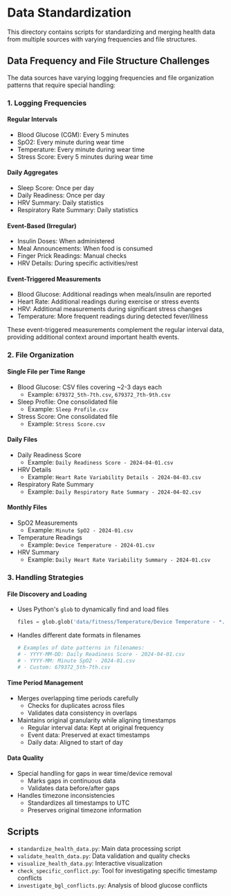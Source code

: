# Data Standardization

This directory contains scripts for standardizing and merging health data from multiple sources with varying frequencies and file structures.

## Data Frequency and File Structure Challenges

The data sources have varying logging frequencies and file organization patterns that require special handling:

### 1. Logging Frequencies

#### Regular Intervals
- Blood Glucose (CGM): Every 5 minutes
- SpO2: Every minute during wear time
- Temperature: Every minute during wear time
- Stress Score: Every 5 minutes during wear time

#### Daily Aggregates
- Sleep Score: Once per day
- Daily Readiness: Once per day
- HRV Summary: Daily statistics
- Respiratory Rate Summary: Daily statistics

#### Event-Based (Irregular)
- Insulin Doses: When administered
- Meal Announcements: When food is consumed
- Finger Prick Readings: Manual checks
- HRV Details: During specific activities/rest

#### Event-Triggered Measurements
- Blood Glucose: Additional readings when meals/insulin are reported
- Heart Rate: Additional readings during exercise or stress events
- HRV: Additional measurements during significant stress changes
- Temperature: More frequent readings during detected fever/illness

These event-triggered measurements complement the regular interval data, providing additional context around important health events.

### 2. File Organization

#### Single File per Time Range
- Blood Glucose: CSV files covering ~2-3 days each
  - Example: `679372_5th-7th.csv`, `679372_7th-9th.csv`
- Sleep Profile: One consolidated file
  - Example: `Sleep Profile.csv`
- Stress Score: One consolidated file
  - Example: `Stress Score.csv`

#### Daily Files
- Daily Readiness Score
  - Example: `Daily Readiness Score - 2024-04-01.csv`
- HRV Details
  - Example: `Heart Rate Variability Details - 2024-04-03.csv`
- Respiratory Rate Summary
  - Example: `Daily Respiratory Rate Summary - 2024-04-02.csv`

#### Monthly Files
- SpO2 Measurements
  - Example: `Minute SpO2 - 2024-01.csv`
- Temperature Readings
  - Example: `Device Temperature - 2024-01.csv`
- HRV Summary
  - Example: `Daily Heart Rate Variability Summary - 2024-01.csv`

### 3. Handling Strategies

#### File Discovery and Loading
- Uses Python's `glob` to dynamically find and load files
  ```python
  files = glob.glob('data/fitness/Temperature/Device Temperature - *.csv')
  ```
- Handles different date formats in filenames
  ```python
  # Examples of date patterns in filenames:
  # - YYYY-MM-DD: Daily Readiness Score - 2024-04-01.csv
  # - YYYY-MM: Minute SpO2 - 2024-01.csv
  # - Custom: 679372_5th-7th.csv
  ```

#### Time Period Management
- Merges overlapping time periods carefully
  - Checks for duplicates across files
  - Validates data consistency in overlaps
- Maintains original granularity while aligning timestamps
  - Regular interval data: Kept at original frequency
  - Event data: Preserved at exact timestamps
  - Daily data: Aligned to start of day

#### Data Quality
- Special handling for gaps in wear time/device removal
  - Marks gaps in continuous data
  - Validates data before/after gaps
- Handles timezone inconsistencies
  - Standardizes all timestamps to UTC
  - Preserves original timezone information

## Scripts

- `standardize_health_data.py`: Main data processing script
- `validate_health_data.py`: Data validation and quality checks
- `visualize_health_data.py`: Interactive visualization
- `check_specific_conflict.py`: Tool for investigating specific timestamp conflicts
- `investigate_bgl_conflicts.py`: Analysis of blood glucose conflicts 